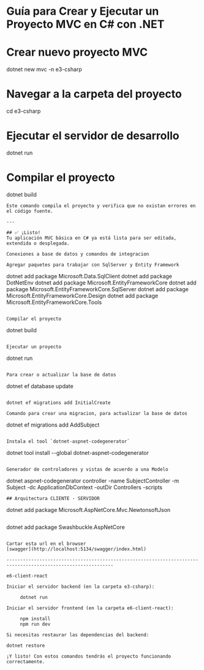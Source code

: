 # Guía para Crear y Ejecutar un Proyecto MVC en C# con .NET

# Crear nuevo proyecto MVC
dotnet new mvc -n e3-csharp

# Navegar a la carpeta del proyecto
cd e3-csharp

# Ejecutar el servidor de desarrollo
dotnet run

# Compilar el proyecto
dotnet build

```
Este comando compila el proyecto y verifica que no existan errores en el código fuente.

---

## ✅ ¡Listo!
Tu aplicación MVC básica en C# ya está lista para ser editada, extendida o desplegada.

Conexiones a base de datos y comandos de integracion

Agregar paquetes para trabajar con SqlServer y Entity Framework

```
dotnet add package Microsoft.Data.SqlClient
dotnet add package DotNetEnv
dotnet add package Microsoft.EntityFrameworkCore
dotnet add package Microsoft.EntityFrameworkCore.SqlServer
dotnet add package Microsoft.EntityFrameworkCore.Design
dotnet add package Microsoft.EntityFrameworkCore.Tools
```

Compilar el proyecto
```
dotnet build
```

Ejecutar un proyecto

```
dotnet run
```

Para crear o actualizar la base de datos
```
dotnet ef database update
```

dotnet ef migrations add InitialCreate

Comando para crear una migracion, para actualizar la base de datos

```
dotnet ef migrations add AddSubject
```

Instala el tool `dotnet-aspnet-codegenerator`
```
dotnet tool install --global dotnet-aspnet-codegenerator
```

Generador de controladores y vistas de acuerdo a una Modelo
```
dotnet aspnet-codegenerator controller -name SubjectController -m Subject -dc ApplicationDbContext -outDir Controllers -scripts
```
## Arquitectura CLIENTE - SERVIDOR

```
dotnet add package Microsoft.AspNetCore.Mvc.NewtonsoftJson
```

```
dotnet add package Swashbuckle.AspNetCore
```

Cartar esta url en el browser
[swagger](http://localhost:5134/swagger/index.html)

-------------------------------------------------------------------------------------------------------------

e6-client-react

Iniciar el servidor backend (en la carpeta e3-csharp):

     dotnet run

Iniciar el servidor frontend (en la carpeta e6-client-react):

     npm install
     npm run dev

Si necesitas restaurar las dependencias del backend:

dotnet restore

¡Y listo! Con estos comandos tendrás el proyecto funcionando correctamente.